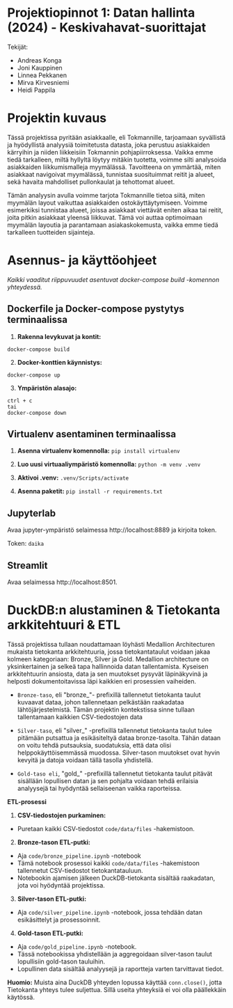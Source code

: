 # Projektiopinnot 1: Datan hallinta (2024) - Keskivahavat-suorittajat
Tekijät:

- Andreas Konga
- Joni Kauppinen
- Linnea Pekkanen
- Mirva Kirvesniemi
- Heidi Pappila

# Projektin kuvaus
Tässä projektissa pyritään asiakkaalle, eli Tokmannille, tarjoamaan syvällistä ja hyödyllistä analyysiä toimitetusta datasta, joka perustuu asiakkaiden kärryihin ja niiden liikkeisiin Tokmannin pohjapiirroksessa. Vaikka emme tiedä tarkalleen, miltä hyllyltä löytyy mitäkin tuotetta, voimme silti analysoida asiakkaiden liikkumismalleja myymälässä. Tavoitteena on ymmärtää, miten asiakkaat navigoivat myymälässä, tunnistaa suosituimmat reitit ja alueet, sekä havaita mahdolliset pullonkaulat ja tehottomat alueet.

Tämän analyysin avulla voimme tarjota Tokmannille tietoa siitä, miten myymälän layout vaikuttaa asiakkaiden ostokäyttäytymiseen. Voimme esimerkiksi tunnistaa alueet, joissa asiakkaat viettävät eniten aikaa tai reitit, joita pitkin asiakkaat yleensä liikkuvat. Tämä voi auttaa optimoimaan myymälän layoutia ja parantamaan asiakaskokemusta, vaikka emme tiedä tarkalleen tuotteiden sijainteja.

# Asennus- ja käyttöohjeet

*Kaikki vaaditut riippuvuudet asentuvat docker-compose build -komennon yhteydessä.*

## Dockerfile ja Docker-compose pystytys terminaalissa

1. **Rakenna levykuvat ja kontit:**
```shell=
docker-compose build
```

2. **Docker-konttien käynnistys:**
```shell=
docker-compose up
```

3. **Ympäristön alasajo:**
```shell=
ctrl + c 
tai
docker-compose down
```

## Virtualenv asentaminen terminaalissa

1. **Asenna virtualenv komennolla:**
```pip install virtualenv```

2. **Luo uusi virtuaaliympäristö komennolla:**
```python -m venv .venv```

3. **Aktivoi .venv:**
```.venv/Scripts/activate```

4. **Asenna paketit:**
```pip install -r requirements.txt```

## Jupyterlab
Avaa jupyter-ympäristö selaimessa http://localhost:8889 ja kirjoita token.

Token: 
```daika```

## Streamlit
Avaa selaimessa http://localhost:8501.

# DuckDB:n alustaminen & Tietokanta arkkitehtuuri & ETL

Tässä projektissa tullaan noudattamaan löyhästi Medallion Architecturen mukaista tietokanta arkkitehtuuria, jossa tietokantataulut voidaan jakaa kolmeen kategoriaan: Bronze, Silver ja Gold. Medallion architecture on yksinkertainen ja selkeä tapa hallinnoida datan tallentamista. Kyseisen arkkitehtuurin ansiosta, data ja sen muutokset pysyvät läpinäkyvinä ja helposti dokumentoitavissa läpi kaikkien eri prosessien vaiheiden.

- ```Bronze-taso```, eli "bronze_"- prefixillä tallennetut tietokanta taulut kuvaavat dataa, johon tallennetaan pelkästään raakadataa lähtöjärjestelmistä. Tämän projektin kontekstissa sinne tullaan tallentamaan kaikkien CSV-tiedostojen data

- ```Silver-taso```, eli "silver_" -prefixillä tallennetut tietokanta taulut tulee pitämään putsattua ja esikäsiteltyä dataa bronze-tasolta. Tähän dataan on voitu tehdä putsauksia, suodatuksia, että data olisi helppokäyttöisemmässä muodossa. Silver-tason muutokset ovat hyvin kevyitä ja datoja voidaan tällä tasolla yhdistellä.

- ```Gold-taso eli```, "gold_" -prefixillä tallennetut tietokanta taulut pitävät sisällään lopullisen datan ja sen pohjalta voidaan tehdä erilaisia analyysejä tai hyödyntää sellaiseenan vaikka raporteissa. 

**ETL-prosessi**

1. **CSV-tiedostojen purkaminen:**
- Puretaan kaikki CSV-tiedostot ```code/data/files``` -hakemistoon.

2. **Bronze-tason ETL-putki:**
- Aja ```code/bronze_pipeline.ipynb``` -notebook
- Tämä notebook prosessoi kaikki ```code/data/files``` -hakemistoon tallennetut CSV-tiedostot tietokantatauluun.
- Notebookin ajamisen jälkeen DuckDB-tietokanta sisältää raakadatan, jota voi hyödyntää projektissa.

3. **Silver-tason ETL-putki:**
- Aja ```code/silver_pipeline.ipynb``` -notebook, jossa tehdään datan esikäsittelyt ja prosessoinnit.

4. **Gold-tason ETL-putki:**
- Aja ```code/gold_pipeline.ipynb``` -notebook.
- Tässä notebookissa yhdistellään ja aggregoidaan silver-tason taulut lopullisiin gold-tason tauluihin.
- Lopullinen data sisältää analyysejä ja raportteja varten tarvittavat tiedot.

**Huomio:**
Muista aina DuckDB yhteyden lopussa käyttää ```conn.close()```, jotta Tietokanta yhteys tulee suljettua. Sillä useita yhteyksiä ei voi olla päällekkäin käytössä.